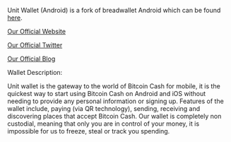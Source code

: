 Unit Wallet (Android) is a fork of breadwallet Android which can be found [here](https://github.com/breadwallet/breadwallet-android).

[Our Official Website](https://www.unitwallet.co)

[Our Official Twitter](https://twitter.com/unitwallet)

[Our Official Blog](https://www.yours.org/user/unitco)

Wallet Description:

Unit wallet is the gateway to the world of Bitcoin Cash for mobile, it is the quickest way to start using Bitcoin Cash on Android and iOS without needing to provide any personal information or signing up. Features of the wallet include, paying (via QR technology), sending, receiving and discovering places that accept Bitcoin Cash. Our wallet is completely non custodial, meaning that only you are in control of your money, it is impossible for us to freeze, steal or track you spending.
